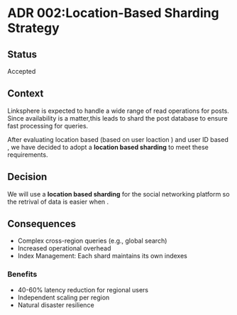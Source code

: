 # ADR 002:Location-Based Sharding Strategy

## Status

Accepted

## Context

Linksphere is expected to handle a wide range of read operations for posts. Since availability is a matter,this leads to shard the post database to ensure fast processing for queries.

After evaluating location based (based on user loaction ) and user ID based , we have decided to adopt a **location based sharding** to meet these requirements.

## Decision

We will use a **location based sharding** for the social networking platform so the retrival of data is easier when .

## Consequences

- Complex cross-region queries (e.g., global search)
- Increased operational overhead
- Index Management: Each shard maintains its own indexes

### Benefits

- 40-60% latency reduction for regional users
- Independent scaling per region
- Natural disaster resilience
